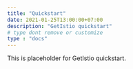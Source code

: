 ```yaml
---
title: "Quickstart"
date: 2021-01-25T13:00:00+07:00
description: "GetIstio quickstart"
# type dont remove or customize
type : "docs"
---
```


This is placeholder for GetIstio quickstart.